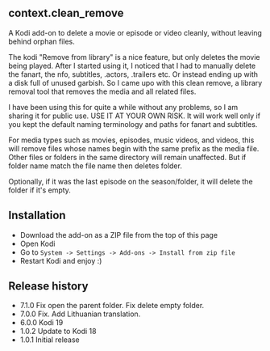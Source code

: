 context.clean_remove
--------------------

A Kodi add-on to delete a movie or episode or video cleanly, without leaving behind orphan files.

The kodi "Remove from library" is a nice feature, but only deletes the movie being played. After I started using it, I noticed that I had to manually delete the fanart, the nfo, subtitles, .actors, .trailers etc. Or instead ending up with a disk full of unused garbish.
So I came upo with this clean remove, a library removal tool that removes the media and all related files.

I have been using this for quite a while without any problems, so I am sharing it for public use. USE IT AT YOUR OWN RISK.
It will work well only if you kept the default naming terminology and paths for fanart and subtitles.

For media types such as movies, episodes, music videos, and videos, this will remove files whose names begin with the same prefix as the media file. Other files or folders in the same directory will remain unaffected. But if folder name match the file name then deletes folder.

Optionally, if it was the last episode on the season/folder, it will delete the folder if it's empty.

Installation
------------

 - Download the add-on as a ZIP file from the top of this page
 - Open Kodi
 - Go to `System -> Settings -> Add-ons -> Install from zip file`
 - Restart Kodi and enjoy :)
 
Release history
---------------
  * 7.1.0 Fix open the parent folder. Fix delete empty folder.
  * 7.0.0 Fix. Add Lithuanian translation.
  * 6.0.0 Kodi 19
  * 1.0.2 Update to Kodi 18
  * 1.0.1 Initial release
